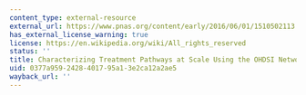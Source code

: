 ```yaml
---
content_type: external-resource
external_url: https://www.pnas.org/content/early/2016/06/01/1510502113.full
has_external_license_warning: true
license: https://en.wikipedia.org/wiki/All_rights_reserved
status: ''
title: Characterizing Treatment Pathways at Scale Using the OHDSI Network, PNAS.
uid: 0377a959-2428-4017-95a1-3e2ca12a2ae5
wayback_url: ''
---
```

